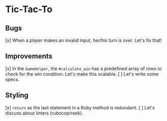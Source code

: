 # Tic-Tac-To

## Bugs

[x] When a player makes an invalid input, her/his turn is over. Let's fix that!

## Improvements

[x] In the `GameHelper`, the `#calculate_win` has a predefined array of rows to
  check for the win condition. Let's make this scalable.
[ ] Let's write some specs.

## Styling

[x] `return` as the last statement in a Ruby method is redundant.
[ ] Let's discuss about linters (rubocop/reek).
